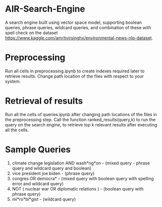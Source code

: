 # AIR-Search-Engine
A search engine built using vector space model, supporting boolean queries, phrase queries, wildcard queries, and combination of these with spell check on the dataset https://www.kaggle.com/amritvirsinghx/environmental-news-nlp-dataset.
# Preprocessing
Run all cells in preprocessing.ipynb to create indexes required later to retrieve results. Change path location of the files with respect to your system.
# Retrieval of results
Run all the cells of queries.ipynb after changing path locations of the files in the preprocessing step. Call the function ranked_results(query,k) to run the query on the search engine, to retrieve top k relevant results after executing all the cells.
# Sample Queries
1. climate change legislation AND wash\*ng\*on - (mixed query - phrase query and wildcard query and boolean)
2. vice president joe biden - (phrase query)
3. congres OR democra* - (mixed query with boolean query with spelling error and wildcard query)
4. NOT ( nuclear war OR diplomatic relations ) - (boolean query with phrase query)
5. mi\*ro\*bi\*gist - (wildcard query)
